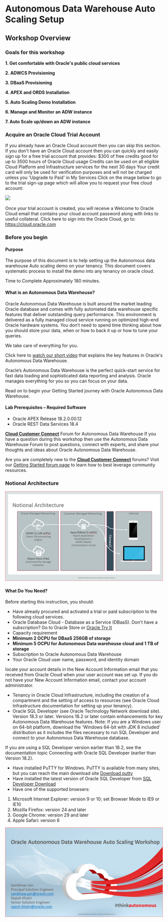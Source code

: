   

# Autonomous Data Warehouse Auto Scaling Setup

## Workshop Overview

### Goals for this workshop

**1. Get comfortable with Oracle's public cloud services**

**2. ADWCS Provisioning**

**3. DBaaS Provisioning**

**4. APEX and ORDS Installation**

**5. Auto Scaling Demo Installation**

**6. Manage and Monitor an ADW instance**

**7. Auto Scale up/down an ADW instance**
### Acquire an Oracle Cloud Trial Account

 If you already have an Oracle Cloud account then you can skip this section. If you don't have an Oracle Cloud account then you can quickly and easily sign up for a free trial account that provides:
  $300 of free credits good for up to 3500 hours of Oracle Cloud usage
 Credits can be used on all eligible Cloud Platform and Infrastructure services for the next 30 days
 Your credit card will only be used for verification purposes and will not be charged unless you 'Upgrade to Paid' in My Services
 Click on the image below to go to the trial sign-up page which will allow you to request your free cloud account:

  <a href="https://myservices.us.oraclecloud.com/mycloud/signup?language=en&sourceType=:ex:tb:::RC_NAMK181017P00031:ADW_IMHOL&SC=:ex:tb:::RC_NAMK181017P00031:ADW_IMHOL&pcode=NAMK181017P00031" target="_blank"><img src="http://www.oracle.com/webfolder/technetwork/tutorials/learning_path/images/700705-auto-dw-social-bn728_-152.png"/></a>

  Once your trial account is created, you will receive a Welcome to Oracle Cloud email that contains your cloud account password along with links to useful collateral. Click here to sign into the Oracle Cloud, go to: <a href="https://myservices.us.oraclecloud.com/mycloud/signup?language=en&sourceType=:ex:tb:::RC_NAMK181017P00031:ADW_IMHOL&SC=:ex:tb:::RC_NAMK181017P00031:ADW_IMHOL&pcode=NAMK181017P00031" target="_blank">https://cloud.oracle.com</a>

### Before you begin
#### Purpose
The purpose of this document is to help setting up the Autonomous data warehouse Auto scaling demo on your tenancy. This document covers systematic process to install the demo into any tenancy on oracle cloud.

Time to Complete
Approximately 180 minutes.

#### What is an Autonomous Data Warehouse?

Oracle Autonomous Data Warehouse is built around the market leading Oracle database and comes with fully automated data warehouse specific features that deliver outstanding query performance.  This environment is delivered as a fully managed cloud service running on optimized high-end Oracle hardware systems.  You don’t need to spend time thinking about how you should store your data, when or how to back it up or how to tune your queries.  

We take care of everything for you.

Click here to <a href="https://www.youtube.com/watch?v=tZMZODoi2xw" target="_blank">watch our short video</a> that explains the key features in Oracle's Autonomous Data Warehouse.

Oracle’s Autonomous Data Warehouse is the perfect quick-start service for fast data loading and sophisticated data reporting and analysis.  Oracle manages everything for you so you can focus on your data.

Read on to begin your Getting Started journey with Oracle Autonomous Data Warehouse.


#### Lab Prerequisites – Required Software
- Oracle APEX Release 18.2.0.00.12
- Oracle REST Data Services 18.4

<a href="https://cloudcustomerconnect.oracle.com/resources/32a53f8587/summary" target="_blank">**Cloud Customer Connect**</a> Forum for Autonomous Data Warehouse
If you have a question during this workshop then use the Autonomous Data Warehouse Forum to post questions, connect with experts, and share your thoughts and ideas about Oracle Autonomous Data Warehouse.

Are you are completely new to the <a href="https://cloudcustomerconnect.oracle.com/resources/32a53f8587/summary" target="_blank">**Cloud Customer Connect**</a> forums? Visit our  <a href="https://cloudcustomerconnect.oracle.com/pages/1f00b02b84" target="_blank">Getting Started forum page</a> to learn how to best leverage community resources.

### Notional Architecture

![](./images/Notional_Architecure.PNG)

#### What Do You Need?
Before starting this instruction, you should:
-	Have already procured and activated a trial or paid subscription to the following cloud services.
-	Oracle Database Cloud - Database as a Service (DBaaS). Don't have a subscription? Go to Oracle Store or [Oracle Try It](https://cloud.oracle.com/database)
-	Capacity requirement 
-	**Minimum 2 OCPU for DBaaS 256GB of storage**
-	**Minimum 5 OCPU for Autonomous Data warehouse cloud and 1 TB of storage**
-	Subscription to Oracle Autonomous Data Warehouse
-	Your Oracle Cloud user name, password, and identity domain

locate your account details in the New Account Information email that you received from Oracle Cloud when your user account was set up. If you do not have your New Account Information email, contact your account administrator.
-	Tenancy in Oracle Cloud Infrastructure, including the creation of a compartment and the setting of access to resources (see Oracle Cloud Infrastructure documentation for setting up your tenancy).
-	Oracle SQL Developer (see Oracle Technology Network download site). Version 18.3 or later. Versions 18.2 or later contain enhancements for key Autonomous Data Warehouse features. 
Note:
If you are a Windows user on 64-bit platform, download the 'Windows 64-bit with JDK 8 included' distribution as it includes the files necessary to run SQL Developer and connect to your Autonomous Data Warehouse database. 

If you are using a SQL Developer version earlier than 18.2, see the documentation topic Connecting with Oracle SQL Developer (earlier than Version 18.2).
-	Have installed PuTTY for Windows. PuTTY is available from many sites, but you can reach the main download site [Download putty](http://www.putty.org)
-	Have installed the latest version of Oracle SQL Developer from [SQL Developer Download](http://www.oracle.com/technetwork/developer-tools/sql-developer/downloads/index.html)
-	Have one of the supported browsers:
1.	Microsoft Internet Explorer: version 9 or 10; set Browser Mode to IE9 or IE10
2.	Mozilla Firefox: version 24 and later
3.	Google Chrome: version 29 and later
4.	Apple Safari: version 6

![](./images/1.PNG)




